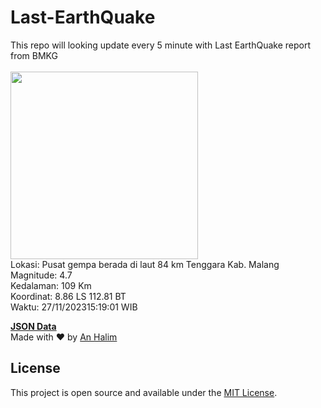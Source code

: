 # Last-EarthQuake
This repo will looking update every 5 minute with Last EarthQuake report from BMKG
<br>
<br>
<img src="https://static.bmkg.go.id/20231127151901.mmi.jpg" width="300"/>
<br>
Lokasi: Pusat gempa berada di laut 84 km Tenggara Kab. Malang <br>
Magnitude: 4.7 <br>
Kedalaman: 109 Km <br>
Koordinat: 8.86 LS 112.81 BT <br>
Waktu: 27/11/202315:19:01 WIB <br>

<a href="./data/data.json">**JSON Data**</a>
<br>
Made with ❤️ by <a href="https://github.com/an-halim">An Halim</a>
## License

This project is open source and available under the [MIT License](LICENSE).
